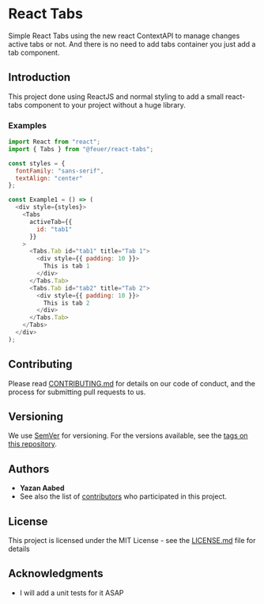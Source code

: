 # React Tabs
Simple React Tabs using the new react ContextAPI to manage changes active tabs or not. And there is no need to add tabs container you just add a tab component.

## Introduction
This project done using ReactJS and normal styling to add a small react-tabs component to your project without a huge library.

### Examples
```javascript
import React from "react";
import { Tabs } from "@feuer/react-tabs";

const styles = {
  fontFamily: "sans-serif",
  textAlign: "center"
};

const Example1 = () => (
  <div style={styles}>
    <Tabs
      activeTab={{
        id: "tab1"
      }}
    >
      <Tabs.Tab id="tab1" title="Tab 1">
        <div style={{ padding: 10 }}>
          This is tab 1
        </div>
      </Tabs.Tab>
      <Tabs.Tab id="tab2" title="Tab 2">
        <div style={{ padding: 10 }}>
          This is tab 2
        </div>
      </Tabs.Tab>
    </Tabs>
  </div>
);
```

## Contributing

Please read [CONTRIBUTING.md](https://gist.github.com/PurpleBooth/b24679402957c63ec426) for details on our code of conduct, and the process for submitting pull requests to us.

## Versioning

We use [SemVer](http://semver.org/) for versioning. For the versions available, see the [tags on this repository](https://github.com/your/project/tags). 

## Authors

* **Yazan Aabed**
* See also the list of [contributors](https://github.com/yazaabed/react-tabs/graphs/contributors) who participated in this project.

## License

This project is licensed under the MIT License - see the [LICENSE.md](LICENSE.md) file for details

## Acknowledgments
* I will add a unit tests for it ASAP
